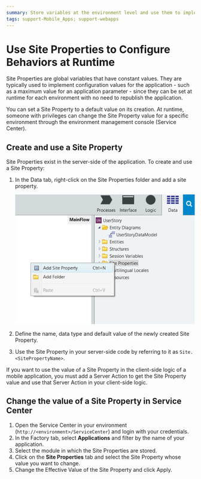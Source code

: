 ```yaml
---
summary: Store variables at the environment level and use them to implement application behaviors that are configurable at runtime.
tags: support-Mobile_Apps; support-webapps
---
```


# Use Site Properties to Configure Behaviors at Runtime

Site Properties are global variables that have constant values. They are typically used to implement configuration values for the application - such as a maximum value for an application parameter - since they can be set at runtime for each environment with no need to republish the application.

You can set a Site Property to a default value on its creation. At runtime, someone with privileges can change the Site Property value for a specific environment through the environment management console (Service Center).

## Create and use a Site Property

Site Properties exist in the server-side of the application. To create and use a Site Property:

1. In the Data tab, right-click on the Site Properties folder and add a site property.

    ![](images/site-property.png)

1. Define the name, data type and default value of the newly created Site Property.

1. Use the Site Property in your server-side code by referring to it as `Site.<SitePropertyName>`.

If you want to use the value of a Site Property in the client-side logic of a mobile application, you must add a Server Action to get the Site Property value and use that Server Action in your client-side logic.

## Change the value of a Site Property in Service Center

1. Open the Service Center in your environment (`http://<environment>/ServiceCenter`) and login with your credentials.
1. In the Factory tab, select **Applications** and filter by the name of your application.
1. Select the module in which the Site Properties are stored.
1. Click on the **Site Properties** tab and select the Site Property whose value you want to change.
1. Change the Effective Value of the Site Property and click Apply.

